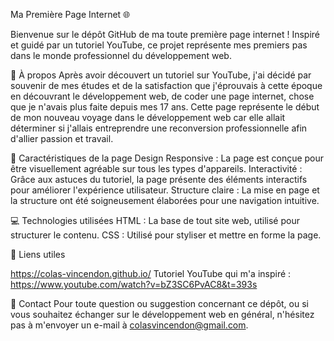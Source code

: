 Ma Première Page Internet 🌐

Bienvenue sur le dépôt GitHub de ma toute première page internet ! Inspiré et guidé par un tutoriel YouTube, ce projet représente mes premiers pas dans le monde professionnel du développement web.


🎯 À propos
Après avoir découvert un tutoriel sur YouTube, j'ai décidé par souvenir de mes études et de la satisfaction que j'éprouvais à cette époque en découvrant le développement web, de coder une page internet, chose que je n'avais plus faite depuis mes 17 ans.
Cette page représente le début de mon nouveau voyage dans le développement web car elle allait déterminer si j'allais entreprendre une reconversion professionnelle afin d'allier passion et travail.

🚀 Caractéristiques de la page
Design Responsive : La page est conçue pour être visuellement agréable sur tous les types d'appareils.
Interactivité : Grâce aux astuces du tutoriel, la page présente des éléments interactifs pour améliorer l'expérience utilisateur.
Structure claire : La mise en page et la structure ont été soigneusement élaborées pour une navigation intuitive.

💻 Technologies utilisées
HTML : La base de tout site web, utilisé pour structurer le contenu.
CSS : Utilisé pour styliser et mettre en forme la page.

🔗 Liens utiles

https://colas-vincendon.github.io/
Tutoriel YouTube qui m'a inspiré : https://www.youtube.com/watch?v=bZ3SC6PvAC8&t=393s

📌 Contact
Pour toute question ou suggestion concernant ce dépôt, ou si vous souhaitez échanger sur le développement web en général, n'hésitez pas à m'envoyer un e-mail à colasvincendon@gmail.com.
